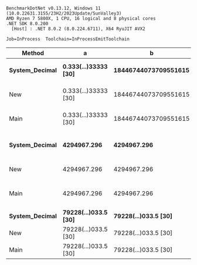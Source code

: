 ```

BenchmarkDotNet v0.13.12, Windows 11 (10.0.22631.3155/23H2/2023Update/SunValley3)
AMD Ryzen 7 5800X, 1 CPU, 16 logical and 8 physical cores
.NET SDK 8.0.200
  [Host] : .NET 8.0.2 (8.0.224.6711), X64 RyuJIT AVX2

Job=InProcess  Toolchain=InProcessEmitToolchain  

```
| Method         | a                    | b                    | descr                | Mean      | Error     | StdDev    | Ratio | RatioSD |
|--------------- |--------------------- |--------------------- |--------------------- |----------:|----------:|----------:|------:|--------:|
| **System_Decimal** | **0.333(...)33333 [30]** | **18446744073709551615** | **1/3 + (2^64-1)**       | **45.567 ns** | **0.3789 ns** | **0.3359 ns** |  **1.23** |    **0.01** |
| New            | 0.333(...)33333 [30] | 18446744073709551615 | 1/3 + (2^64-1)       | 35.070 ns | 0.4482 ns | 0.3974 ns |  0.94 |    0.02 |
| Main           | 0.333(...)33333 [30] | 18446744073709551615 | 1/3 + (2^64-1)       | 37.151 ns | 0.4756 ns | 0.4449 ns |  1.00 |    0.00 |
|                |                      |                      |                      |           |           |           |       |         |
| **System_Decimal** | **4294967.296**          | **4294967.296**          | **2^32 (...)scale [22]** | **10.828 ns** | **0.0358 ns** | **0.0317 ns** |  **1.79** |    **0.01** |
| New            | 4294967.296          | 4294967.296          | 2^32 (...)scale [22] |  6.040 ns | 0.0448 ns | 0.0419 ns |  1.00 |    0.01 |
| Main           | 4294967.296          | 4294967.296          | 2^32 (...)scale [22] |  6.048 ns | 0.0226 ns | 0.0212 ns |  1.00 |    0.00 |
|                |                      |                      |                      |           |           |           |       |         |
| **System_Decimal** | **79228(...)033.5 [30]** | **79228(...)033.5 [30]** | **with carry**           | **16.790 ns** | **0.0109 ns** | **0.0102 ns** |  **2.32** |    **0.02** |
| New            | 79228(...)033.5 [30] | 79228(...)033.5 [30] | with carry           |  7.273 ns | 0.0637 ns | 0.0565 ns |  1.00 |    0.01 |
| Main           | 79228(...)033.5 [30] | 79228(...)033.5 [30] | with carry           |  7.248 ns | 0.0543 ns | 0.0508 ns |  1.00 |    0.00 |
